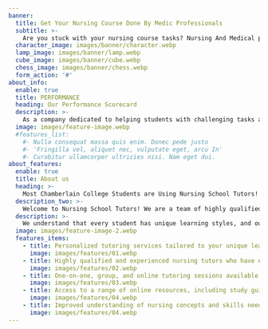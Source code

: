 ```yaml
---
banner:
  title: Get Your Nursing Course Done By Medic Professionals
  subtitle: >-
    Are you stuck with your nursing course tasks? Nursing And Medical professionals are here to help you. We offer Entire Online Class Help, Single Assignment Help, Exams, Quizzes, Tests, Midterms Projects, Lab Reports, Proctored Exams, Final Exams, Research Papers, BSN papers, Essays, Case Studies and Many more
  character_image: images/banner/character.webp
  lamp_image: images/banner/lamp.webp
  cube_image: images/banner/cube.webp
  chess_image: images/banner/chess.webp
  form_action: '#'
about_info:
  enable: true
  title: PERFORMANCE
  heading: Our Performance Scorecard
  description: >-
    As a company dedicated to helping students with challenging tasks and assignments, we understand the importance of tracking and measuring our performance. That’s why we have implemented a Performance Scorecard that helps us to monitor our progress and evaluate our success in meeting our key performance indicators (KPIs). Here are samples of grades for the past few class that we have handled. 
  image: images/feature-image.webp
  #features_list:
    #- Nulla consequat massa quis enim. Donec pede justo
    #- 'Fringilla vel, aliquet nec, vulputate eget, arcu In'
    #- Curabitur ullamcorper ultricies nisi. Nam eget dui.
about_features:
  enable: true
  title: About us
  heading: >-
    Most Chamberlain College Students are Using Nursing School Tutors!
  description_two: >-
    Welcome to Nursing School Tutors! We are a team of highly qualified and experienced nursing tutors who are dedicated to helping nursing students achieve academic success. Our mission is to provide quality tutoring services to nursing students at all levels, from undergraduate to graduate and beyond. At Nursing School Tutors, we understand that nursing school can be challenging and overwhelming. That’s why we offer personalized tutoring services that cater to the unique needs of each student. We believe that every student has the potential to succeed and excel in their nursing studies, and our tutors are committed to helping them reach their goals. Our team of nursing tutors consists of highly educated and experienced professionals who have extensive knowledge and expertise in various nursing specialties. They are skilled in providing personalized tutoring services that help students improve their understanding of nursing concepts and develop the skills needed to succeed in their nursing courses. Our tutors are available for one-on-one tutoring sessions, group tutoring sessions, and online tutoring sessions. 
  description: >-
    We understand that every student has unique learning styles, and our tutors work with each student to identify their learning preferences and tailor their tutoring sessions to meet their needs. We also offer a range of resources to support nursing students in their academic journey. Our online resources include study guides, practice exams, and other helpful materials that can help students prepare for exams and improve their understanding of nursing concepts. At Nursing School Tutors, we are committed to providing our students with the highest quality tutoring services and resources. Our goal is to help nursing students achieve academic success and become competent and compassionate nurses who make a positive impact on the healthcare industry. We welcome students from all nursing programs and backgrounds to join our community and benefit from our services. Whether you are struggling with a specific nursing course or looking to improve your overall academic performance, our team of nursing tutors is here to help you achieve your goals. Thank you for considering Nursing School Tutors as your trusted partner in your nursing academic journey. We look forward to working with you and helping you achieve success in your nursing studies!
  image: images/feature-image-2.webp
  features_items:
    - title: Personalized tutoring services tailored to your unique learning style and needs
      image: images/features/01.webp
    - title: Highly qualified and experienced nursing tutors who have extensive knowledge and expertise in various nursing specialties
      image: images/features/02.webp
    - title: One-on-one, group, and online tutoring sessions available to accommodate your schedule and preferences
      image: images/features/03.webp
    - title: Access to a range of online resources, including study guides, practice exams, and other helpful materials to support your learning
      image: images/features/04.webp
    - title: Improved understanding of nursing concepts and skills needed to succeed in nursing courses
      image: images/features/04.webp
---
```


